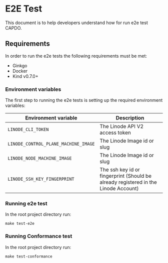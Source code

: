 # E2E Test

This document is to help developers understand how for run e2e test CAPDO.

## Requirements

In order to run the e2e tests the following requirements must be met:

* Ginkgo
* Docker
* Kind v0.7.0+

### Environment variables

The first step to running the e2e tests is setting up the required environment variables:

| Environment variable              | Description                                                                                           |
| --------------------------------- | ----------------------------------------------------------------------------------------------------- |
| `LINODE_CLI_TOKEN`       | The Linode API V2 access token                                                                  |
| `LINODE_CONTROL_PLANE_MACHINE_IMAGE`  | The Linode Image id or slug                                                                     |
| `LINODE_NODE_MACHINE_IMAGE`           | The Linode Image id or slug                                                                     |
| `LINODE_SSH_KEY_FINGERPRINT`          | The ssh key id or fingerprint (Should be already registered in the Linode Account)

### Running e2e test

In the root project directory run:

```
make test-e2e
```

### Running Conformance test

In the root project directory run:

```
make test-conformance
```